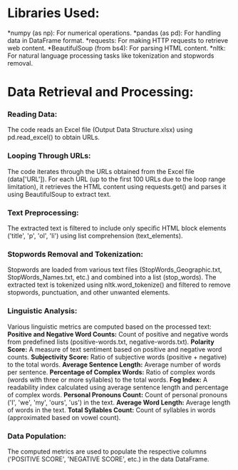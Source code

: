 # Libraries Used:
*numpy (as np): For numerical operations.
*pandas (as pd): For handling data in DataFrame format.
*requests: For making HTTP requests to retrieve web content.
*BeautifulSoup (from bs4): For parsing HTML content.
*nltk: For natural language processing tasks like tokenization and stopwords removal.


# Data Retrieval and Processing:
### Reading Data:
The code reads an Excel file (Output Data Structure.xlsx) using pd.read_excel() to obtain URLs.
### Looping Through URLs:
The code iterates through the URLs obtained from the Excel file (data['URL']).
For each URL (up to the first 100 URLs due to the loop range limitation), it retrieves the HTML content using requests.get() and parses it using BeautifulSoup to extract text.
### Text Preprocessing:
The extracted text is filtered to include only specific HTML block elements ('title', 'p', 'ol', 'li') using list comprehension (text_elements).
### Stopwords Removal and Tokenization:
Stopwords are loaded from various text files (StopWords_Geographic.txt, StopWords_Names.txt, etc.) and combined into a list (stop_words).
The extracted text is tokenized using nltk.word_tokenize() and filtered to remove stopwords, punctuation, and other unwanted elements.
### Linguistic Analysis:
Various linguistic metrics are computed based on the processed text:
**Positive and Negative Word Counts:** Count of positive and negative words from predefined lists (positive-words.txt, negative-words.txt).
**Polarity Score:** A measure of text sentiment based on positive and negative word counts.
**Subjectivity Score:** Ratio of subjective words (positive + negative) to the total words.
**Average Sentence Length:** Average number of words per sentence.
**Percentage of Complex Words:** Ratio of complex words (words with three or more syllables) to the total words.
**Fog Index:** A readability index calculated using average sentence length and percentage of complex words.
**Personal Pronouns Count:** Count of personal pronouns ('I', 'we', 'my', 'ours', 'us') in the text.
**Average Word Length:** Average length of words in the text.
**Total Syllables Count:** Count of syllables in words (approximated based on vowel count).
### Data Population:
The computed metrics are used to populate the respective columns ('POSITIVE SCORE', 'NEGATIVE SCORE', etc.) in the data DataFrame.
